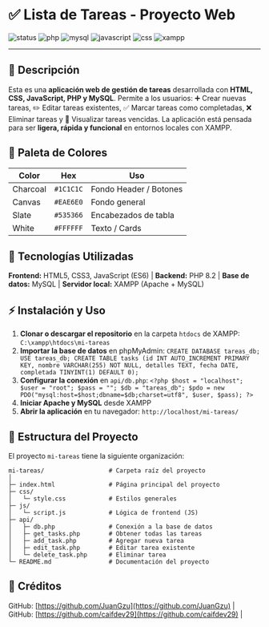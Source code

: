 # ✅ Lista de Tareas - Proyecto Web

![status](https://img.shields.io/badge/status-Finalizado-brightgreen?style=for-the-badge)
![php](https://img.shields.io/badge/PHP-8.2-blue?style=for-the-badge&logo=php)
![mysql](https://img.shields.io/badge/MySQL-8.0-orange?style=for-the-badge&logo=mysql)
![javascript](https://img.shields.io/badge/JavaScript-ES6-yellow?style=for-the-badge&logo=javascript)
![css](https://img.shields.io/badge/CSS3-Modern-blue?style=for-the-badge&logo=css3)
![xampp](https://img.shields.io/badge/XAMPP-Apache%20%2B%20MySQL-lightgrey?style=for-the-badge&logo=xampp)

---

## 📌 Descripción
Esta es una **aplicación web de gestión de tareas** desarrollada con **HTML, CSS, JavaScript, PHP y MySQL**. Permite a los usuarios: ➕ Crear nuevas tareas, ✏️ Editar tareas existentes, ✅ Marcar tareas como completadas, ❌ Eliminar tareas y 📅 Visualizar tareas vencidas. La aplicación está pensada para ser **ligera, rápida y funcional** en entornos locales con XAMPP.

## 🎨 Paleta de Colores
| Color    | Hex       | Uso                       |
|----------|-----------|---------------------------|
| Charcoal | `#1C1C1C` | Fondo Header / Botones    |
| Canvas   | `#EAE6E0` | Fondo general             |
| Slate    | `#535366` | Encabezados de tabla      |
| White    | `#FFFFFF` | Texto / Cards             |

## 🚀 Tecnologías Utilizadas
**Frontend:** HTML5, CSS3, JavaScript (ES6) | **Backend:** PHP 8.2 | **Base de datos:** MySQL | **Servidor local:** XAMPP (Apache + MySQL)

## ⚡ Instalación y Uso
1. **Clonar o descargar el repositorio** en la carpeta `htdocs` de XAMPP: `C:\xampp\htdocs\mi-tareas`  
2. **Importar la base de datos** en phpMyAdmin: `CREATE DATABASE tareas_db; USE tareas_db; CREATE TABLE tasks (id INT AUTO_INCREMENT PRIMARY KEY, nombre VARCHAR(255) NOT NULL, detalles TEXT, fecha DATE, completada TINYINT(1) DEFAULT 0);`  
3. **Configurar la conexión** en `api/db.php`: `<?php $host = "localhost"; $user = "root"; $pass = ""; $db = "tareas_db"; $pdo = new PDO("mysql:host=$host;dbname=$db;charset=utf8", $user, $pass); ?>`  
4. **Iniciar Apache y MySQL** desde XAMPP  
5. **Abrir la aplicación** en tu navegador: `http://localhost/mi-tareas/`

## 📁 Estructura del Proyecto

El proyecto `mi-tareas` tiene la siguiente organización:

```plaintext
mi-tareas/                  # Carpeta raíz del proyecto
│
├─ index.html               # Página principal del proyecto
├─ css/                
│   └─ style.css            # Estilos generales
├─ js/               
│   └─ script.js            # Lógica de frontend (JS)
├─ api/                     
│   ├─ db.php               # Conexión a la base de datos
│   ├─ get_tasks.php        # Obtener todas las tareas
│   ├─ add_task.php         # Agregar nueva tarea
│   ├─ edit_task.php        # Editar tarea existente
│   └─ delete_task.php      # Eliminar tarea
└─ README.md                # Documentación del proyecto
```

## 🙌 Créditos
GitHub: [https://github.com/JuanGzu](https://github.com/JuanGzu) | 
GitHub: [https://github.com/caifdev29](https://github.com/caifdev29) | 


